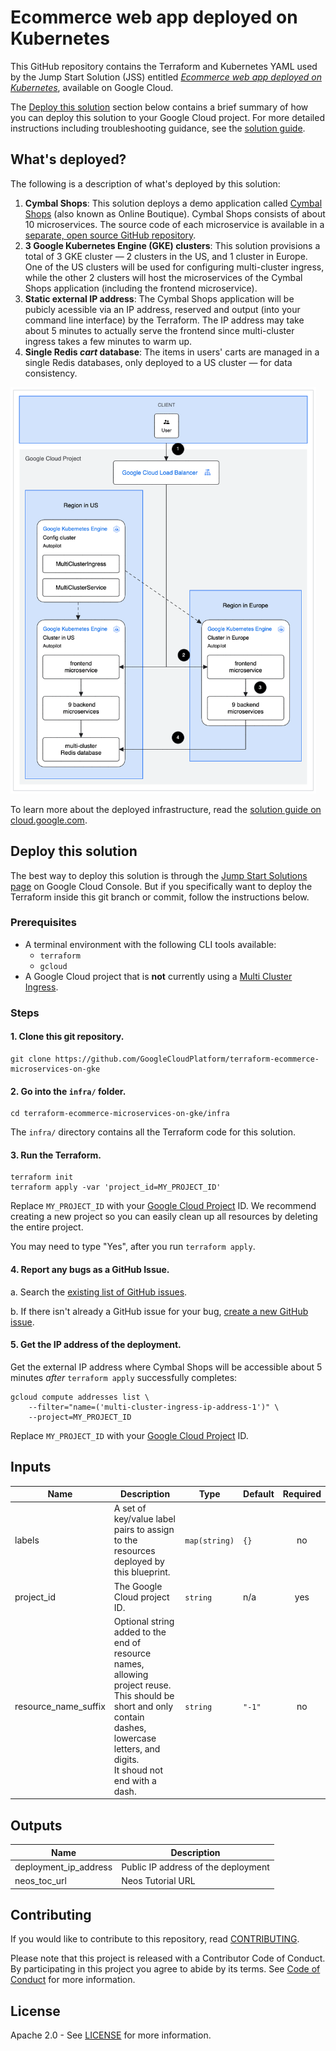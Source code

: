 # Ecommerce web app deployed on Kubernetes

This GitHub repository contains the Terraform and Kubernetes YAML used by the Jump Start Solution (JSS) entitled [_Ecommerce web app deployed on Kubernetes_](https://console.cloud.google.com/products/solutions/details/ecomm-microservices), available on Google Cloud.

The [Deploy this solution](#deploy-this-solution) section below contains a brief summary of how you can deploy this solution to your Google Cloud project. For more detailed instructions including troubleshooting guidance, see the [solution guide](https://cloud.google.com/architecture/application-development/ecommerce-microservices).

## What's deployed?

The following is a description of what's deployed by this solution:
1. **Cymbal Shops**: This solution deploys a demo application called [Cymbal Shops](https://github.com/GoogleCloudPlatform/microservices-demo) (also known as Online Boutique). Cymbal Shops consists of about 10 microservices. The source code of each microservice is available in a [separate, open source GitHub repository](https://github.com/GoogleCloudPlatform/microservices-demo).
1. **3 Google Kubernetes Engine (GKE) clusters**: This solution provisions a total of 3 GKE cluster — 2 clusters in the US, and 1 cluster in Europe. One of the US clusters will be used for configuring multi-cluster ingress, while the other 2 clusters will host the microservices of the Cymbal Shops application (including the frontend microservice).
1. **Static external IP address**: The Cymbal Shops application will be pubicly acessible via an IP address, reserved and output (into your command line interface) by the Terraform. The IP address may take about 5 minutes to actually serve the frontend since multi-cluster ingress takes a few minutes to warm up.
1. **Single Redis _cart_ database**: The items in users' carts are managed in a single Redis databases, only deployed to a US cluster — for data consistency.

<img src="./docs/architectural-diagram.png" alt="Architectural diagram showing the Cymbal Shops application's microservices deployed into 2 GKE clusters — one in the US, and one in Europe. A third cluster in the US contains Kubernetes resources for MultiClusterIngress and MultiClusterService." height="650" />

To learn more about the deployed infrastructure, read the [solution guide on cloud.google.com](https://cloud.google.com/architecture/application-development/ecommerce-microservices).

## Deploy this solution

The best way to deploy this solution is through the [Jump Start Solutions page](https://console.cloud.google.com/products/solutions/details/ecomm-microservices) on Google Cloud Console. But if you specifically want to deploy the Terraform inside this git branch or commit, follow the instructions below.

### Prerequisites

* A terminal environment with the following CLI tools available:
  * `terraform`
  * `gcloud`
* A Google Cloud project that is **not** currently using a [Multi Cluster Ingress](https://cloud.google.com/kubernetes-engine/docs/concepts/multi-cluster-ingress#architecture).

### Steps

#### 1. Clone this git repository.

```
git clone https://github.com/GoogleCloudPlatform/terraform-ecommerce-microservices-on-gke
```

#### 2. Go into the `infra/` folder.

```
cd terraform-ecommerce-microservices-on-gke/infra
```

The `infra/` directory contains all the Terraform code for this solution.

#### 3. Run the Terraform.

```
terraform init
terraform apply -var 'project_id=MY_PROJECT_ID'
```

Replace `MY_PROJECT_ID` with your [Google Cloud Project](https://cloud.google.com/resource-manager/docs/creating-managing-projects) ID. We recommend creating a new project so you can easily clean up all resources by deleting the entire project.

You may need to type "Yes", after you run `terraform apply`.

#### 4. Report any bugs as a GitHub Issue.

a. Search the [existing list of GitHub issues](https://github.com/GoogleCloudPlatform/terraform-ecommerce-microservices-on-gke/issues?q=is%3Aissue).

b. If there isn't already a GitHub issue for your bug, [create a new GitHub issue](https://github.com/GoogleCloudPlatform/terraform-ecommerce-microservices-on-gke/issues/new/choose).

#### 5. Get the IP address of the deployment.

Get the external IP address where Cymbal Shops will be accessible about 5 minutes _after_ `terraform apply` successfully completes:

```
gcloud compute addresses list \
    --filter="name=('multi-cluster-ingress-ip-address-1')" \
    --project=MY_PROJECT_ID
```

Replace `MY_PROJECT_ID` with your [Google Cloud Project](https://cloud.google.com/resource-manager/docs/creating-managing-projects) ID.

<!-- BEGINNING OF PRE-COMMIT-TERRAFORM DOCS HOOK -->
## Inputs

| Name | Description | Type | Default | Required |
|------|-------------|------|---------|:--------:|
| labels | A set of key/value label pairs to assign to the resources deployed by this blueprint. | `map(string)` | `{}` | no |
| project\_id | The Google Cloud project ID. | `string` | n/a | yes |
| resource\_name\_suffix | Optional string added to the end of resource names, allowing project reuse.<br>  This should be short and only contain dashes, lowercase letters, and digits.<br>  It shoud not end with a dash. | `string` | `"-1"` | no |

## Outputs

| Name | Description |
|------|-------------|
| deployment\_ip\_address | Public IP address of the deployment |
| neos\_toc\_url | Neos Tutorial URL |

<!-- END OF PRE-COMMIT-TERRAFORM DOCS HOOK -->

## Contributing

If you would like to contribute to this repository, read [CONTRIBUTING](CONTRIBUTING.md).

Please note that this project is released with a Contributor Code of Conduct. By participating in
this project you agree to abide by its terms. See [Code of Conduct](CODE_OF_CONDUCT.md) for more
information.

## License

Apache 2.0 - See [LICENSE](LICENSE) for more information.
